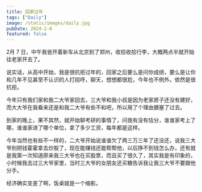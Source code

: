 ```yaml
---
title: 回家过年
tags: ["Daily"]
image: /static/images/daily.jpg
pubDate: 2024-2-8
featured: false
---
```


2月 7 日，中午我爸开着新车从北京到了郑州，收拾收拾行李，大概两点半就开始往老家开去了。  

说实话，从高中开始，我是很抗拒过年的，回家之后要么是问你成绩，要么是让你和几年不见甚至不认识的人打招呼，聊天，想想都很尬，今年也不例外，依然是很抗拒。  

今年只有我们家和我二大爷家回去，三大爷和我小叔是因为老家房子还没有建好，而大大爷在我看来还是和我二大爷有些不和吧，所以用了个理由搪塞了过去。  

到家的晚上，果不其然，就开始聊考研的事情了，问我有没有估分，谁谁家考上了哪，谁谁家进了哪个单位，拿了多少工资，每年都是这样。  

今年当然也有些不一样的，二大爷开始说谁谁欠了两三万三年了还没还，说我三大爷别把钱霍霍拿去炒股了，现在能赚钱还能帮帮他，以后挣不到钱怎么办，还有就是我第一次知道原来我三大爷也在买股票，而且买了很久了，其实我是有印象的，小时候我去过三大爷家里，当时三大爷的女朋友还买糖告诉我让我三大爷不要跟他分手。  

经济确实变差了啊，饭桌就是一个缩影。  